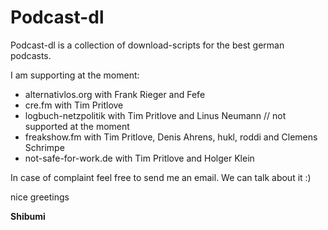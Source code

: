 # Podcast-dl

Podcast-dl is a collection of download-scripts for the best german podcasts.

I am supporting at the moment:

* alternativlos.org with Frank Rieger and Fefe
* cre.fm with Tim Pritlove
* logbuch-netzpolitik with Tim Pritlove and Linus Neumann // not supported at the moment
* freakshow.fm with Tim Pritlove, Denis Ahrens, hukl, roddi and Clemens Schrimpe
* not-safe-for-work.de with Tim Pritlove and Holger Klein

In case of complaint feel free to send me an email. We can talk about it :)

nice greetings

**Shibumi**
